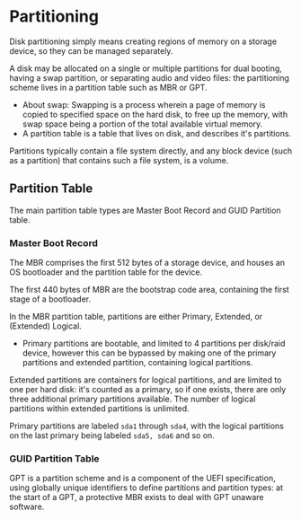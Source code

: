 # Partitioning

Disk partitioning simply means creating regions of memory on a storage device, so they can be managed separately.

A disk may be allocated on a single or multiple partitions for dual booting, having a swap partition, or separating audio and video files: the partitioning scheme lives in a partition table such as MBR or GPT.

- About swap: Swapping is a process wherein a page of memory is copied to specified space on the hard disk, to free up the memory, with swap space being a portion of the total available virtual memory.
- A partition table is a table that lives on disk, and describes it's partitions.

Partitions typically contain a file system directly, and any block device (such as a partition) that contains such a file system, is a volume.

## Partition Table

The main partition table types are Master Boot Record and GUID Partition table.

### Master Boot Record

The MBR comprises the first 512 bytes of a storage device, and houses an OS bootloader and the partition table for the device.

The first 440 bytes of MBR are the bootstrap code area, containing the first stage of a bootloader.

In the MBR partition table, partitions are either Primary, Extended, or (Extended) Logical.

- Primary partitions are bootable, and limited to 4 partitions per disk/raid device, however this can be bypassed by making one of the primary partitions and extended partition, containing logical partitions.

Extended partitions are containers for logical partitions, and are limited to one per hard disk: it's counted as a primary, so if one exists, there are only three additional primary partitions available. The number of logical partitions within extended partitions is unlimited.

Primary partitions are labeled `sda1` through `sda4`, with the logical partitions on the last primary being labeled `sda5, sda6` and so on.

### GUID Partition Table

GPT is a partition scheme and is a component of the UEFI specification, using globally unique identifiers to define partitions and partition types: at the start of a GPT, a protective MBR exists to deal with GPT unaware software.

